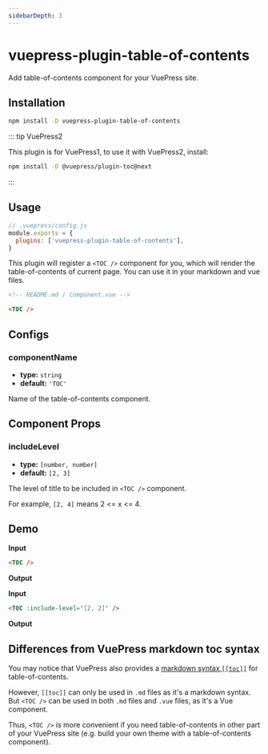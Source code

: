 ```yaml
---
sidebarDepth: 3
---
```


# vuepress-plugin-table-of-contents <GitHubLink repo="vuepress/vuepress-community"/>

Add table-of-contents component for your VuePress site.

## Installation

```sh
npm install -D vuepress-plugin-table-of-contents
```

::: tip VuePress2

This plugin is for VuePress1, to use it with VuePress2, install:

```bash
npm install -D @vuepress/plugin-toc@next
```

:::

## Usage

```js
// .vuepress/config.js
module.exports = {
  plugins: ['vuepress-plugin-table-of-contents'],
}
```

This plugin will register a `<TOC />` component for you, which will render the table-of-contents of current page. You can use it in your markdown and vue files.

```md
<!-- README.md / Component.vue -->

<TOC />
```

## Configs

### componentName

- **type:** `string`
- **default:** `'TOC'`

Name of the table-of-contents component.

## Component Props

### includeLevel

- **type:** `[number, number]`
- **default:** `[2, 3]`

The level of title to be included in `<TOC />` component.

For example, `[2, 4]` means 2 <= x <= 4.

## Demo

**Input**

```md
<TOC />
```

**Output**

<TOC />

**Input**

```md
<TOC :include-level="[2, 2]" />
```

**Output**

<TOC :include-level="[2, 2]" />

## Differences from VuePress markdown toc syntax

You may notice that VuePress also provides a [markdown syntax `[[toc]]`](https://vuepress.vuejs.org/guide/markdown.html#table-of-contents) for table-of-contents.

However, `[[toc]]` can only be used in `.md` files as it's a markdown syntax. But `<TOC />` can be used in both `.md` files and `.vue` files, as it's a Vue component.

Thus, `<TOC />` is more convenient if you need table-of-contents in other part of your VuePress site (e.g. build your own theme with a table-of-contents component).

